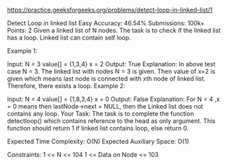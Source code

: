 
https://practice.geeksforgeeks.org/problems/detect-loop-in-linked-list/1

Detect Loop in linked list 
Easy Accuracy: 46.54% Submissions: 100k+ Points: 2
Given a linked list of N nodes. The task is to check if the linked list has a loop. Linked list can contain self loop.

Example 1:

Input:
N = 3
value[] = {1,3,4}
x = 2
Output: True
Explanation: In above test case N = 3.
The linked list with nodes N = 3 is
given. Then value of x=2 is given which
means last node is connected with xth
node of linked list. Therefore, there
exists a loop.
Example 2:

Input:
N = 4
value[] = {1,8,3,4}
x = 0
Output: False
Explanation: For N = 4 ,x = 0 means
then lastNode->next = NULL, then
the Linked list does not contains
any loop.
Your Task:
The task is to complete the function detectloop() which contains reference to the head as only argument. This function should return 1 if linked list contains loop, else return 0.

Expected Time Complexity: O(N)
Expected Auxiliary Space: O(1)

Constraints:
1 <= N <= 104
1 <= Data on Node <= 103